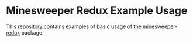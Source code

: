 # Minesweeper Redux Example Usage

This repository contains examples of basic usage of the [minesweeper-redux](https://github.com/ludw1gj/minesweeper-redux) package.
